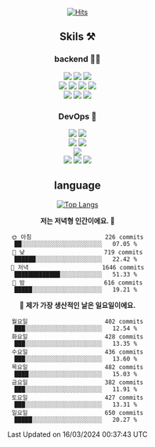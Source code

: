 <div align="center">

[![Hits](https://hits.seeyoufarm.com/api/count/incr/badge.svg?url=https%3A%2F%2Fgithub.com%2Fzxcv9203%2Fhit-counter&count_bg=%23FF7272&title_bg=%23324C2E&icon=codeigniter.svg&icon_color=%23DD5B5B&title=%EB%B0%A9%EB%AC%B8%EC%9E%90&edge_flat=false)](https://hits.seeyoufarm.com)
  
## Skils ⚒️
### backend 🧑‍💻
  
<img src="https://img.shields.io/badge/Java-FF6600?style=flat-square&logo=buymeacoffee&logoColor=white"/>
<img src="https://img.shields.io/badge/Go-0099FF?style=flat-square&logo=go&logoColor=white"/>
<img src="https://img.shields.io/badge/Kotlin-7F52FF?style=flat-square&logo=kotlin&logoColor=white"/>
  
  
<br />
  
<img src="https://img.shields.io/badge/Spring-339933?style=flat-square&logo=Spring&logoColor=white"/>
<img src="https://img.shields.io/badge/Spring Boot-339933?style=flat-square&logo=Spring Boot&logoColor=white"/>
<img src="https://img.shields.io/badge/Spring Security-339933?style=flat-square&logo=Spring Security&logoColor=white"/>
  
<img src="https://img.shields.io/badge/Spring Data JPA-339933?style=flat-square&logo=Hibernate&logoColor=white"/>

<br />
  
  <img src="https://img.shields.io/badge/mysql-0099FF?style=flat-square&logo=mysql&logoColor=white"/>
  <img src="https://img.shields.io/badge/mariadb-0099FF?style=flat-square&logo=mariadb&logoColor=white"/>
  <img src="https://img.shields.io/badge/mongoDB-47A248?style=flat-square&logo=mongodb&logoColor=white"/>
  
  
### DevOps 🚀
  
  <img src="https://img.shields.io/badge/docker-2496ED?style=flat-square&logo=docker&logoColor=white"/>
  <img src="https://img.shields.io/badge/kubernetes-326CE5?style=flat-square&logo=kubernetes&logoColor=white"/>
  
  <br />
  
  <img src="https://img.shields.io/badge/Github Actions-2088FF?style=flat-square&logo=githubactions&logoColor=white"/>
  <img src="https://img.shields.io/badge/Jenkins-D24939?style=flat-square&logo=jenkins&logoColor=white"/>
  
  
  <br />
  <img src="https://img.shields.io/badge/terraform-7B42BC?style=flat-square&logo=terraform&logoColor=white"/>
  
  <br />
  <img src="https://img.shields.io/badge/Amazon AWS-232F3E?style=flat-square&logo=Amazon AWS&logoColor=white"/>

  <img src="https://img.shields.io/badge/GCP-4285F4?style=flat-square&logo=googlecloud&logoColor=white"/>
  <img src="https://img.shields.io/badge/NCP-03C75A?style=flat-square&logo=naver&logoColor=white"/>
  
  
## language

[![Top Langs](https://github-readme-stats.vercel.app/api/top-langs/?username=zxcv9203&hide=html&exclude_repo=zxcv9203.github.io,golB&theme=grate-gatsby)](https://github.com/zxcv9203/github-readme-stats)
  
<!--START_SECTION:waka-->
**저는 저녁형 인간이에요. 🦉** 

```text
🌞 아침                     226 commits         ██░░░░░░░░░░░░░░░░░░░░░░░   07.05 % 
🌆 낮　                     719 commits         ██████░░░░░░░░░░░░░░░░░░░   22.42 % 
🌃 저녁                     1646 commits        █████████████░░░░░░░░░░░░   51.33 % 
🌙 밤　                     616 commits         █████░░░░░░░░░░░░░░░░░░░░   19.21 % 
```
📅 **제가 가장 생산적인 날은 일요일이에요.** 

```text
월요일                      402 commits         ███░░░░░░░░░░░░░░░░░░░░░░   12.54 % 
화요일                      428 commits         ███░░░░░░░░░░░░░░░░░░░░░░   13.35 % 
수요일                      436 commits         ███░░░░░░░░░░░░░░░░░░░░░░   13.60 % 
목요일                      482 commits         ████░░░░░░░░░░░░░░░░░░░░░   15.03 % 
금요일                      382 commits         ███░░░░░░░░░░░░░░░░░░░░░░   11.91 % 
토요일                      427 commits         ███░░░░░░░░░░░░░░░░░░░░░░   13.31 % 
일요일                      650 commits         █████░░░░░░░░░░░░░░░░░░░░   20.27 % 
```



 Last Updated on 16/03/2024 00:37:43 UTC
<!--END_SECTION:waka-->
  
</div>

